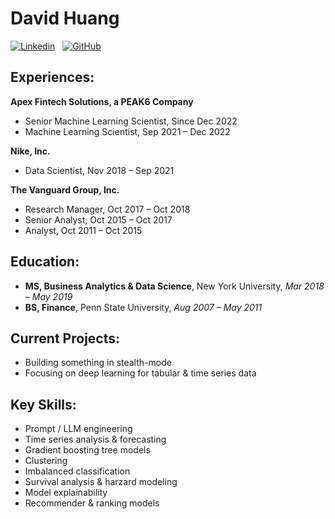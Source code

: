 # David Huang

[![Linkedin](https://img.shields.io/badge/LinkedIn-0077B5?style=for-the-badge&logo=linkedin&logoColor=white)](https://www.linkedin.com/in/davidihuang/)
&nbsp;
[![GitHub](https://img.shields.io/badge/GitHub-100000?style=for-the-badge&logo=github&logoColor=white)](https://github.com/hiydavid?tab=repositories)

## Experiences:

**Apex Fintech Solutions, a PEAK6 Company**
* Senior Machine Learning Scientist, Since Dec 2022
* Machine Learning Scientist, Sep 2021 – Dec 2022

**Nike, Inc.**
* Data Scientist, Nov 2018 – Sep 2021

**The Vanguard Group, Inc.**
* Research Manager, Oct 2017 – Oct 2018
* Senior Analyst, Oct 2015 – Oct 2017
* Analyst, Oct 2011 – Oct 2015

## Education:
* **MS, Business Analytics & Data Science**, New York University, *Mar 2018 – May 2019*
* **BS, Finance**, Penn State University, *Aug 2007 – May 2011*

## Current Projects:
* Building something in stealth-mode
* Focusing on deep learning for tabular & time series data

## Key Skills:
* Prompt / LLM engineering
* Time series analysis & forecasting
* Gradient boosting tree models
* Clustering
* Imbalanced classification
* Survival analysis & harzard modeling
* Model explainability
* Recommender & ranking models
